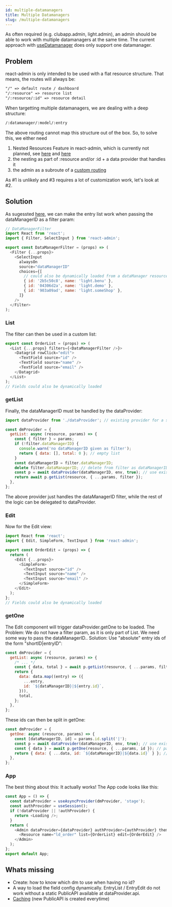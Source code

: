```yaml
---
id: multiple-datamanagers
title: Multiple Datamanagers
slug: /multiple-datamanagers
---
```


As often required (e.g. clubapp.admin, light.admin), an admin should be able to work with multiple datamanagers at the same time. The current approach with [useDatamanager](./hooks#usedatamanager) does only support one datamanager.

## Problem

react-admin is only intended to be used with a flat resource structure. That means, the routes will always be:

```txt
"/" => default route / dashboard
"/:resource" => resource list
"/:resource/:id" => resource detail
```

When targetting multiple datamanagers, we are dealing with a deep structure:

```sh
/:datamanager/:model/:entry
```

The above routing cannot map this structure out of the box. So, to solve this, we either need

1. Nested Resources Feature in react-admin, which is currently not planned, see [here](https://github.com/marmelab/react-admin/issues/261) and [here](https://stackoverflow.com/questions/54255057/support-for-resource-nesting)
2. the nesting as part of :resource and/or :id + a data provider that handles it
3. the admin as a subroute of a [custom routing](https://marmelab.com/react-admin/CustomApp.html)

As #1 is unlikely and #3 requires a lot of customization work, let's look at #2.

## Solution

As sugessted [here](https://github.com/marmelab/react-admin/issues/261#issuecomment-276427073), we can make the entry list work when passing the dataManagerID as a filter param:

```js
// DataManagerFilter
import React from 'react';
import { Filter, SelectInput } from 'react-admin';

export const DataManagerFilter = (props) => (
  <Filter {...props}>
    <SelectInput
      alwaysOn
      source="dataManagerID"
      choices={[
        // could also be dynamically loaded from a dataManager resource
        { id: '2b5c50c8', name: 'light.benu' },
        { id: '04306d2a', name: 'light.demo' },
        { id: '903a09ad', name: 'light.someShop' },
      ]}
    />
  </Filter>
);
```

### List

The filter can then be used in a custom list:

```js
export const OrderList = (props) => (
  <List {...props} filters={<DataManagerFilter />}>
    <Datagrid rowClick="edit">
      <TextField source="id" />
      <TextField source="name" />
      <TextField source="email" />
    </Datagrid>
  </List>
);
// Fields could also be dynamically loaded
```

### getList

Finally, the dataManagerID must be handled by the dataProvider:

```js
import dataProvider from './dataProvider'; // existing provider for a single datamanager

const dmProvider = {
  getList: async (resource, params) => {
    const { filter } = params;
    if (!filter.dataManagerID) {
      console.warn('no dataManagerID given as filter');
      return { data: [], total: 0 }; // empty list
    }
    const dataManagerID = filter.dataManagerID;
    delete filter.dataManagerID; // delete from filter as dataManagerID is not a real field
    const p = await dataProvider(dataManagerID, env, true); // use existing single datamanager provider
    return await p.getList(resource, { ...params, filter });
  },
};
```

The above provider just handles the dataManagerID filter, while the rest of the logic can be delegated to dataProvider.

### Edit

Now for the Edit view:

```js
import React from 'react';
import { Edit, SimpleForm, TextInput } from 'react-admin';

export const OrderEdit = (props) => {
  return (
    <Edit {...props}>
      <SimpleForm>
        <TextInput source="id" />
        <TextInput source="name" />
        <TextInput source="email" />
      </SimpleForm>
    </Edit>
  );
};
// Fields could also be dynamically loaded
```

### getOne

The Edit component will trigger dataProvider.getOne to be loaded. The Problem: We do not have a filter param, as it is only part of List. We need some way to pass the dataManagerID.. Solution: Use "absolute" entry ids of the form "shortID|entryID":

```js
const dmProvider = {
  getList: async (resource, params) => {
    /* ... */
    const { data, total } = await p.getList(resource, { ...params, filter });
    return {
      data: data.map((entry) => ({
        ...entry,
        id: `${dataManagerID}|${entry.id}`,
      })),
      total,
    };
  },
};
```

These ids can then be split in getOne:

```js
const dmProvider = {
  getOne: async (resource, params) => {
    const [dataManagerID, id] = params.id.split('|');
    const p = await dataProvider(dataManagerID, env, true); // use existing dataProvider
    const { data } = await p.getOne(resource, { ...params, id }); // pass only entryID
    return { data: { ...data, id: `${dataManagerID}|${data.id}` } }; // add dmID again
  },
};
```

### App

The best thing about this: It actually works! The App code looks like this:

```js
const App = () => {
  const dataProvider = useAsyncProvider(dmProvider, 'stage');
  const authProvider = useSession();
  if (!dataProvider || !authProvider) {
    return <Loading />;
  }
  return (
    <Admin dataProvider={dataProvider} authProvider={authProvider} theme={themes.light}>
      <Resource name="ld_order" list={OrderList} edit={OrderEdit} />
    </Admin>
  );
};
export default App;
```

## Whats missing

- Create: how to know which dm to use when having no id?
- A way to load the field config dynamically. EntryList / EntryEdit do not work without a static PublicAPI available at dataProvider.api.
- [Caching](./resource-caching) (new PublicAPI is created everytime)
